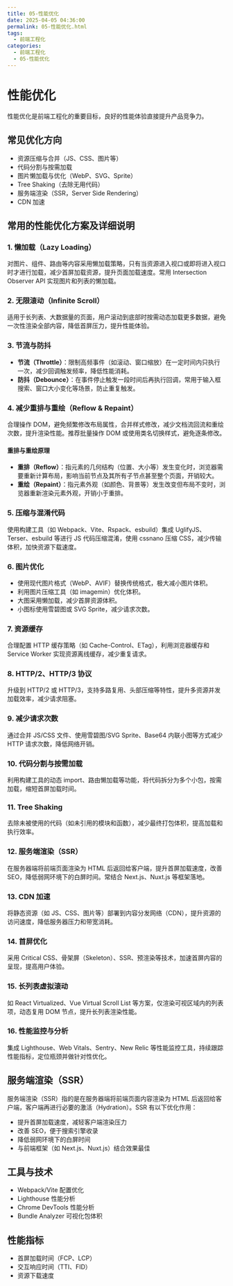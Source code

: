 ```yaml
---
title: 05-性能优化
date: 2025-04-05 04:36:00
permalink: 05-性能优化.html
tags:
  - 前端工程化
categories:
  - 前端工程化
  - 05-性能优化
---
```


# 性能优化

性能优化是前端工程化的重要目标，良好的性能体验直接提升产品竞争力。

## 常见优化方向

- 资源压缩与合并（JS、CSS、图片等）
- 代码分割与按需加载
- 图片懒加载与优化（WebP、SVG、Sprite）
- Tree Shaking（去除无用代码）
- 服务端渲染（SSR，Server Side Rendering）
- CDN 加速

## 常用的性能优化方案及详细说明

### 1. 懒加载（Lazy Loading）

对图片、组件、路由等内容采用懒加载策略，只有当资源进入视口或即将进入视口时才进行加载，减少首屏加载资源，提升页面加载速度。常用 Intersection Observer API 实现图片和列表的懒加载。

### 2. 无限滚动（Infinite Scroll）

适用于长列表、大数据量的页面，用户滚动到底部时按需动态加载更多数据，避免一次性渲染全部内容，降低首屏压力，提升性能体验。

### 3. 节流与防抖

- **节流（Throttle）**：限制高频事件（如滚动、窗口缩放）在一定时间内只执行一次，减少回调触发频率，降低性能消耗。
- **防抖（Debounce）**：在事件停止触发一段时间后再执行回调，常用于输入框搜索、窗口大小变化等场景，防止重复触发。

### 4. 减少重排与重绘（Reflow & Repaint）

合理操作 DOM，避免频繁修改布局属性，合并样式修改，减少文档流回流和重绘次数，提升渲染性能。推荐批量操作 DOM 或使用类名切换样式，避免逐条修改。

#### 重排与重绘原理

- **重排（Reflow）**：指元素的几何结构（位置、大小等）发生变化时，浏览器需要重新计算布局，影响当前节点及其所有子节点甚至整个页面，开销较大。
- **重绘（Repaint）**：指元素外观（如颜色、背景等）发生改变但布局不变时，浏览器重新渲染元素外观，开销小于重排。

### 5. 压缩与混淆代码

使用构建工具（如 Webpack、Vite、Rspack、esbuild）集成 UglifyJS、Terser、esbuild 等进行 JS 代码压缩混淆，使用 cssnano 压缩 CSS，减少传输体积，加快资源下载速度。

### 6. 图片优化

- 使用现代图片格式（WebP、AVIF）替换传统格式，极大减小图片体积。
- 利用图片压缩工具（如 imagemin）优化体积。
- 大图采用懒加载，减少首屏资源体积。
- 小图标使用雪碧图或 SVG Sprite，减少请求次数。

### 7. 资源缓存

合理配置 HTTP 缓存策略（如 Cache-Control、ETag），利用浏览器缓存和 Service Worker 实现资源离线缓存，减少重复请求。

### 8. HTTP/2、HTTP/3 协议

升级到 HTTP/2 或 HTTP/3，支持多路复用、头部压缩等特性，提升多资源并发加载效率，减少请求阻塞。

### 9. 减少请求次数

通过合并 JS/CSS 文件、使用雪碧图/SVG Sprite、Base64 内联小图等方式减少 HTTP 请求次数，降低网络开销。

### 10. 代码分割与按需加载

利用构建工具的动态 import、路由懒加载等功能，将代码拆分为多个小包，按需加载，缩短首屏加载时间。

### 11. Tree Shaking

去除未被使用的代码（如未引用的模块和函数），减少最终打包体积，提高加载和执行效率。

### 12. 服务端渲染（SSR）

在服务器端将前端页面渲染为 HTML 后返回给客户端，提升首屏加载速度，改善 SEO，降低弱网环境下的白屏时间。常结合 Next.js、Nuxt.js 等框架落地。

### 13. CDN 加速

将静态资源（如 JS、CSS、图片等）部署到内容分发网络（CDN），提升资源的访问速度，降低服务器压力和带宽消耗。

### 14. 首屏优化

采用 Critical CSS、骨架屏（Skeleton）、SSR、预渲染等技术，加速首屏内容的呈现，提高用户体验。

### 15. 长列表虚拟滚动

如 React Virtualized、Vue Virtual Scroll List 等方案，仅渲染可视区域内的列表项，动态复用 DOM 节点，提升长列表渲染性能。

### 16. 性能监控与分析

集成 Lighthouse、Web Vitals、Sentry、New Relic 等性能监控工具，持续跟踪性能指标，定位瓶颈并做针对性优化。

## 服务端渲染（SSR）

服务端渲染（SSR）指的是在服务器端将前端页面内容渲染为 HTML 后返回给客户端，客户端再进行必要的激活（Hydration）。SSR 有以下优化作用：

- 提升首屏加载速度，减轻客户端渲染压力
- 改善 SEO，便于搜索引擎收录
- 降低弱网环境下的白屏时间
- 与前端框架（如 Next.js、Nuxt.js）结合效果最佳

## 工具与技术

- Webpack/Vite 配置优化
- Lighthouse 性能分析
- Chrome DevTools 性能分析
- Bundle Analyzer 可视化包体积

## 性能指标

- 首屏加载时间（FCP、LCP）
- 交互响应时间（TTI、FID）
- 资源下载速度